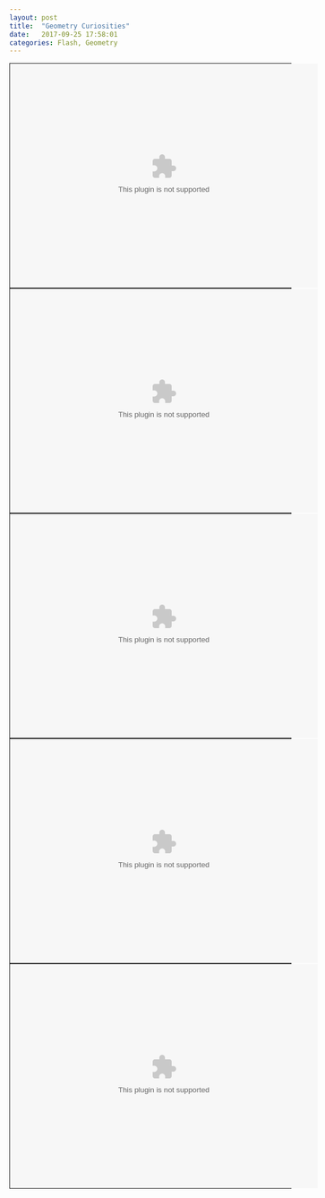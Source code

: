 ```yaml
---
layout: post
title:  "Geometry Curiosities"
date:   2017-09-25 17:58:01
categories: Flash, Geometry
---
```


<div style="border: 1px solid">
<embed width="550" height="400" src="/pappus.swf">
</div>

<div style="border: 1px solid">
<embed width="550" height="400" src="/circuncentro.swf">
</div>

<div style="border: 1px solid">
<embed width="550" height="400" src="/Elipse.swf">
</div>

<div style="border: 1px solid">
<embed width="550" height="400" src="/Hiperbole.swf">
</div>

<div style="border: 1px solid">
<embed width="550" height="400" src="/triangulo_ortico.swf">
</div>
